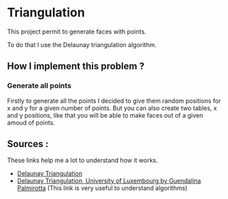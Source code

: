 # Triangulation

This project permit to generate faces with points.

To do that I use the Delaunay triangulation algorithm.

## How I implement this problem ? 

### Generate all points 
Firstly to generate all the points I decided to give them random positions for x and y for a given number of points.
But you can also create two tables, x and y positions, like that you will be able to make faces out of a given amoud of points.

### 


## Sources :

These links help me a lot to understand how it works.

 - [Delaunay Triangulation](https://members.loria.fr/MPouget/files/enseignement/delaunay-maitrise-od.pdf)
 - [Delaunay Triangulation, University of Luxembourg by Guendalina Palmirotta](http://math.uni.lu/eml/projects/reports/MathExp_Palmirotta.pdf) (This link is very useful to understand algorithms)


